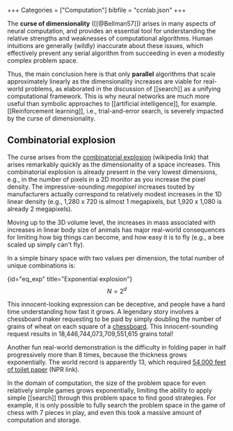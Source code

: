 +++
Categories = ["Computation"]
bibfile = "ccnlab.json"
+++

The **curse of dimensionality** ([[@Bellman57]]) arises in many aspects of neural computation, and provides an essential tool for understanding the relative strengths and weaknesses of computational algorithms. Human intuitions are generally (wildly) inaccurate about these issues, which effectively prevent any serial algorithm from succeeding in even a modestly complex problem space.

Thus, the main conclusion here is that only **parallel** algorithms that scale approximately linearly as the dimensionality increases are viable for real-world problems, as elaborated in the discussion of [[search]] as a unifying computational framework. This is why neural networks are much more useful than symbolic approaches to [[artificial intelligence]], for example. [[Reinforcement learning]], i.e., trial-and-error search, is severely impacted by the curse of dimensionality.

## Combinatorial explosion

The curse arises from the [combinatorial explosion](https://en.wikipedia.org/wiki/Combinatorial_explosion) (wikipedia link) that arises remarkably quickly as the dimensionality of a space increases. This combinatorial explosion is already present in the very lowest dimensions, e.g., in the number of pixels in a 2D monitor as you increase the pixel density. The impressive-sounding _megapixel_ increases touted by manufacturers actually correspond to relatively modest increases in the 1D linear density (e.g., 1,280 x 720 is almost 1 megapixels, but 1,920 x 1,080 is already 2 megapixels).

Moving up to the 3D volume level, the increases in mass associated with increases in linear body size of animals has major real-world consequences for limiting how big things can become, and how easy it is to fly (e.g., a bee scaled up simply can't fly).

In a simple binary space with two values per dimension, the total number of unique combinations is:

{id="eq_exp" title="Exponential explosion"}
$$
N = 2^d
$$

This innocent-looking expression can be deceptive, and people have a hard time understanding how fast it grows. A legendary story involves a chessboard maker requesting to be paid by simply doubling the number of grains of wheat on each square of a [chessboard](https://en.wikipedia.org/wiki/Wheat_and_chessboard_problem). This innocent-sounding request results in 18,446,744,073,709,551,615 grains total! 

Another fun real-world demonstration is the difficulty in folding paper in half progressively more than 8 times, because the thickness grows exponentially. The world record is apparently 13, which required [54,000 feet of toilet paper](https://www.npr.org/sections/thetwo-way/2011/12/05/143150449/record-folders-54-000-feet-of-paper-13-folds-one-new-standard) (NPR link).

In the domain of computation, the size of the problem space for even relatively simple games grows exponentially, limiting the ability to apply simple [[search]] through this problem space to find good strategies. For example, it is only possible to fully search the problem space in the game of chess with 7 pieces in play, and even this took a massive amount of computation and storage.

